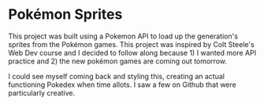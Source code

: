 # Pokémon Sprites

This project was built using a Pokemon API to load up the generation's sprites from the Pokémon games. This project was inspired by Colt Steele's Web Dev course and I decided to follow along because 1) I wanted more API practice and 2) the new pokémon games are coming out tomorrow.

I could see myself coming back and styling this, creating an actual functioning Pokedex when time allots. I saw a few on Github that were particularly creative.
